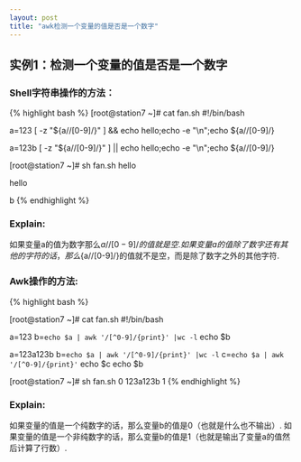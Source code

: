 ```yaml
---
layout: post
title: "awk检测一个变量的值是否是一个数字"
---
```


## 实例1：检测一个变量的值是否是一个数字

### Shell字符串操作的方法：

{% highlight bash %}
[root@station7 ~]# cat fan.sh
#!/bin/bash

a=123
[ -z "${a//[0-9]/}" ] && echo hello;echo -e "\n";echo ${a//[0-9]/}

a=123b
[ -z "${a//[0-9]/}" ] || echo hello;echo -e "\n";echo ${a//[0-9]/}

[root@station7 ~]# sh fan.sh
hello

hello

b
{% endhighlight %}

### Explain:

如果变量a的值为数字那么${a//[0-9]/}的值就是空.
如果变量a的值除了数字还有其他的字符的话，那么${a//[0-9]/}的值就不是空，而是除了数字之外的其他字符.

### Awk操作的方法:

{% highlight bash %}

[root@station7 ~]# cat fan.sh
#!/bin/bash

a=123
b=`echo $a | awk '/[^0-9]/{print}' |wc -l`
echo $b

a=123a123b
b=`echo $a | awk '/[^0-9]/{print}' |wc -l`
c=`echo $a | awk '/[^0-9]/{print}'`
echo $c
echo $b

[root@station7 ~]# sh fan.sh
0
123a123b
1
{% endhighlight %}

### Explain:

如果变量的值是一个纯数字的话，那么变量b的值是0（也就是什么也不输出）.
如果变量的值是一个非纯数字的话，那么变量b的值是1（也就是输出了变量a的值然后计算了行数）.